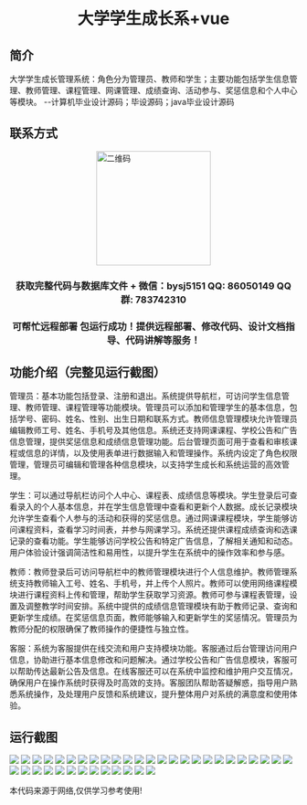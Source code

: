 <p><h1 align="center">大学学生成长系+vue</h1></p>

## 简介
大学学生成长管理系统：角色分为管理员、教师和学生；主要功能包括学生信息管理、教师管理、课程管理、网课管理、成绩查询、活动参与、奖惩信息和个人中心等模块。    --计算机毕业设计源码；毕设源码；java毕业设计源码


## 联系方式
<img src="https://bs-1329754181.cos.ap-shanghai.myqcloud.com/wx.jpg" alt="二维码" style="display: block; margin: 0 auto;" width="200px">
<p><h3 align="center">获取完整代码与数据库文件 + 微信：bysj5151 QQ: 86050149 QQ群: 783742310</h3></p>
<p><h3 align="center">可帮忙远程部署 包运行成功！提供远程部署、修改代码、设计文档指导、代码讲解等服务！</h3></p>

## 功能介绍（完整见运行截图）
管理员：基本功能包括登录、注册和退出。系统提供导航栏，可访问学生信息管理、教师管理、课程管理等功能模块。管理员可以添加和管理学生的基本信息，包括学号、密码、姓名、性别、出生日期和联系方式。教师信息管理模块允许管理员编辑教师工号、姓名、手机号及其他信息。系统还支持网课课程、学校公告和广告信息管理，提供奖惩信息和成绩信息管理功能。后台管理页面可用于查看和审核课程或信息的详情，以及使用表单进行数据输入和管理操作。系统内设定了角色权限管理，管理员可编辑和管理各种信息模块，以支持学生成长和系统运营的高效管理。

学生：可以通过导航栏访问个人中心、课程表、成绩信息等模块。学生登录后可查看录入的个人基本信息，并在学生信息管理中查看和更新个人数据。成长记录模块允许学生查看个人参与的活动和获得的奖惩信息。通过网课课程模块，学生能够访问课程资料，查看学习时间表，并参与网课学习。系统还提供课程成绩查询和选课记录的查看功能。学生能够访问学校公告和特定广告信息，了解相关通知和动态。用户体验设计强调简洁性和易用性，以提升学生在系统中的操作效率和参与感。

教师：教师登录后可访问导航栏中的教师管理模块进行个人信息维护。教师管理系统支持教师输入工号、姓名、手机号，并上传个人照片。教师可以使用网络课程模块进行课程资料上传和管理，帮助学生获取学习资源。教师可参与课程表管理，设置及调整教学时间安排。系统中提供的成绩信息管理模块有助于教师记录、查询和更新学生成绩。在奖惩信息页面，教师能够输入和更新学生的奖惩情况。管理员为教师分配的权限确保了教师操作的便捷性与独立性。

客服：系统为客服提供在线交流和用户支持模块功能。客服通过后台管理访问用户信息，协助进行基本信息修改和问题解决。通过学校公告和广告信息模块，客服可以帮助传达最新公告及信息。在线客服还可以在系统中监控和维护用户交互情况，确保用户在操作系统时获得及时高效的支持。客服团队帮助答疑解惑，指导用户熟悉系统操作，及处理用户反馈和系统建议，提升整体用户对系统的满意度和使用体验。


## 运行截图
![](https://bs-1329754181.cos.ap-shanghai.myqcloud.com/ssm/UniversityStudentGrowth/img/001.jpg)
![](https://bs-1329754181.cos.ap-shanghai.myqcloud.com/ssm/UniversityStudentGrowth/img/002.jpg)
![](https://bs-1329754181.cos.ap-shanghai.myqcloud.com/ssm/UniversityStudentGrowth/img/003.jpg)
![](https://bs-1329754181.cos.ap-shanghai.myqcloud.com/ssm/UniversityStudentGrowth/img/004.jpg)
![](https://bs-1329754181.cos.ap-shanghai.myqcloud.com/ssm/UniversityStudentGrowth/img/005.jpg)
![](https://bs-1329754181.cos.ap-shanghai.myqcloud.com/ssm/UniversityStudentGrowth/img/006.jpg)
![](https://bs-1329754181.cos.ap-shanghai.myqcloud.com/ssm/UniversityStudentGrowth/img/007.jpg)
![](https://bs-1329754181.cos.ap-shanghai.myqcloud.com/ssm/UniversityStudentGrowth/img/008.jpg)
![](https://bs-1329754181.cos.ap-shanghai.myqcloud.com/ssm/UniversityStudentGrowth/img/009.jpg)
![](https://bs-1329754181.cos.ap-shanghai.myqcloud.com/ssm/UniversityStudentGrowth/img/010.jpg)
![](https://bs-1329754181.cos.ap-shanghai.myqcloud.com/ssm/UniversityStudentGrowth/img/011.jpg)
![](https://bs-1329754181.cos.ap-shanghai.myqcloud.com/ssm/UniversityStudentGrowth/img/012.jpg)
![](https://bs-1329754181.cos.ap-shanghai.myqcloud.com/ssm/UniversityStudentGrowth/img/013.jpg)
![](https://bs-1329754181.cos.ap-shanghai.myqcloud.com/ssm/UniversityStudentGrowth/img/014.jpg)
![](https://bs-1329754181.cos.ap-shanghai.myqcloud.com/ssm/UniversityStudentGrowth/img/015.jpg)
![](https://bs-1329754181.cos.ap-shanghai.myqcloud.com/ssm/UniversityStudentGrowth/img/016.jpg)
![](https://bs-1329754181.cos.ap-shanghai.myqcloud.com/ssm/UniversityStudentGrowth/img/017.jpg)
![](https://bs-1329754181.cos.ap-shanghai.myqcloud.com/ssm/UniversityStudentGrowth/img/018.jpg)
![](https://bs-1329754181.cos.ap-shanghai.myqcloud.com/ssm/UniversityStudentGrowth/img/019.jpg)
![](https://bs-1329754181.cos.ap-shanghai.myqcloud.com/ssm/UniversityStudentGrowth/img/020.jpg)
![](https://bs-1329754181.cos.ap-shanghai.myqcloud.com/ssm/UniversityStudentGrowth/img/021.jpg)
![](https://bs-1329754181.cos.ap-shanghai.myqcloud.com/ssm/UniversityStudentGrowth/img/022.jpg)
![](https://bs-1329754181.cos.ap-shanghai.myqcloud.com/ssm/UniversityStudentGrowth/img/023.jpg)
![](https://bs-1329754181.cos.ap-shanghai.myqcloud.com/ssm/UniversityStudentGrowth/img/024.jpg)
![](https://bs-1329754181.cos.ap-shanghai.myqcloud.com/ssm/UniversityStudentGrowth/img/025.jpg)
![](https://bs-1329754181.cos.ap-shanghai.myqcloud.com/ssm/UniversityStudentGrowth/img/026.jpg)
![](https://bs-1329754181.cos.ap-shanghai.myqcloud.com/ssm/UniversityStudentGrowth/img/027.jpg)
![](https://bs-1329754181.cos.ap-shanghai.myqcloud.com/ssm/UniversityStudentGrowth/img/028.jpg)
![](https://bs-1329754181.cos.ap-shanghai.myqcloud.com/ssm/UniversityStudentGrowth/img/029.jpg)
![](https://bs-1329754181.cos.ap-shanghai.myqcloud.com/ssm/UniversityStudentGrowth/img/030.jpg)
![](https://bs-1329754181.cos.ap-shanghai.myqcloud.com/ssm/UniversityStudentGrowth/img/031.jpg)
![](https://bs-1329754181.cos.ap-shanghai.myqcloud.com/ssm/UniversityStudentGrowth/img/032.jpg)
![](https://bs-1329754181.cos.ap-shanghai.myqcloud.com/ssm/UniversityStudentGrowth/img/033.jpg)
![](https://bs-1329754181.cos.ap-shanghai.myqcloud.com/ssm/UniversityStudentGrowth/img/034.jpg)
![](https://bs-1329754181.cos.ap-shanghai.myqcloud.com/ssm/UniversityStudentGrowth/img/035.jpg)
![](https://bs-1329754181.cos.ap-shanghai.myqcloud.com/ssm/UniversityStudentGrowth/img/036.jpg)
![](https://bs-1329754181.cos.ap-shanghai.myqcloud.com/ssm/UniversityStudentGrowth/img/037.jpg)
![](https://bs-1329754181.cos.ap-shanghai.myqcloud.com/ssm/UniversityStudentGrowth/img/038.jpg)

<p>本代码来源于网络,仅供学习参考使用!</p>
